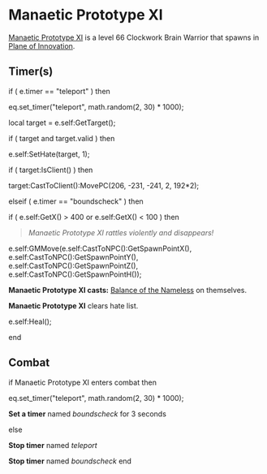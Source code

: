 # Manaetic Prototype XI



[Manaetic Prototype XI](/npc/206055) is a level 66 Clockwork Brain Warrior that spawns in [Plane of Innovation](/zone/206).



## Timer(s)


if ( e.timer == "teleport" ) then




eq.set_timer("teleport", math.random(2, 30) * 1000);


local target = e.self:GetTarget();





if ( target and target.valid ) then



e.self:SetHate(target, 1);



if ( target:IsClient() ) then




target:CastToClient():MovePC(206, -231, -241, 2, 192*2);







elseif ( e.timer == "boundscheck" ) then


if ( e.self:GetX() > 400 or e.self:GetX() < 100 ) then



>*Manaetic Prototype XI rattles violently and disappears!*



e.self:GMMove(e.self:CastToNPC():GetSpawnPointX(), e.self:CastToNPC():GetSpawnPointY(), e.self:CastToNPC():GetSpawnPointZ(), e.self:CastToNPC():GetSpawnPointH());



**Manaetic Prototype XI casts:** [Balance of the Nameless](/spell/3230) on themselves.



**Manaetic Prototype XI** clears hate list.



e.self:Heal();

end



## Combat

if  Manaetic Prototype XI enters combat  then


eq.set_timer("teleport", math.random(2, 30) * 1000);


**Set a timer** named *boundscheck* for 3 seconds

else


**Stop timer** named *teleport*


**Stop timer** named *boundscheck*
end
